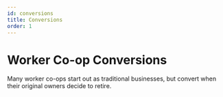 ```yaml
---
id: conversions
title: Conversions
order: 1
---
```


# Worker Co-op Conversions

Many worker co-ops start out as traditional businesses, but convert when their original owners decide to retire.
